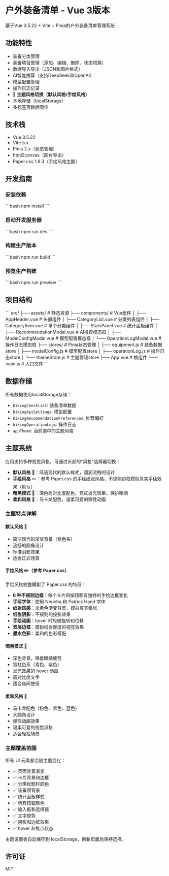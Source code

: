 # 户外装备清单 - Vue 3版本

基于Vue 3.5.22 + Vite + Pinia的户外装备清单管理系统

## 功能特性

- 装备分类管理
- 装备项目管理（添加、编辑、删除、状态切换）
- 数据导入导出（JSON和图片格式）
- AI智能推荐（支持DeepSeek和OpenAI）
- 模型配置管理
- 操作日志记录
- **🎨 主题风格切换（默认风格/手绘风格）**
- 本地存储（localStorage）
- 多标签页数据同步

## 技术栈

- Vue 3.5.22
- Vite 5.x
- Pinia 2.x（状态管理）
- html2canvas（图片导出）
- Paper.css 1.8.3（手绘风格主题）

## 开发指南

### 安装依赖

\`\`\`bash
npm install
\`\`\`

### 启动开发服务器

\`\`\`bash
npm run dev
\`\`\`

### 构建生产版本

\`\`\`bash
npm run build
\`\`\`

### 预览生产构建

\`\`\`bash
npm run preview
\`\`\`

## 项目结构

\`\`\`
src/
├── assets/          # 静态资源
├── components/      # Vue组件
│   ├── AppHeader.vue          # 头部组件
│   ├── CategoryList.vue       # 分类列表组件
│   ├── CategoryItem.vue       # 单个分类组件
│   ├── StatsPanel.vue         # 统计面板组件
│   ├── RecommendationModal.vue # AI推荐模态框
│   ├── ModelConfigModal.vue    # 模型配置模态框
│   └── OperationLogModal.vue   # 操作日志模态框
├── stores/          # Pinia状态管理
│   ├── equipment.js           # 装备数据store
│   ├── modelConfig.js         # 模型配置store
│   ├── operationLog.js        # 操作日志store
│   └── themeStore.js          # 主题管理store
├── App.vue          # 根组件
└── main.js          # 入口文件
\`\`\`

## 数据存储

所有数据使用localStorage存储：

- `hikingChecklist`: 装备清单数据
- `hikingApiSettings`: 模型配置
- `hikingRecommendationPreferences`: 推荐偏好
- `hikingOperationLogs`: 操作日志
- `appTheme`: 当前选中的主题风格

## 主题系统

应用支持多种视觉风格，可通过头部的"风格"选择器切换：

- **默认风格** 🎨：简洁现代的默认样式，圆润流畅的设计
- **手绘风格** ✏️：参考 Paper.css 的手绘纸张风格，不规则边框模拟真实手绘效果（默认）
- **暗黑模式** 🌙：深色高对比度配色，霓虹发光效果，保护眼睛
- **柔和风格** 🌸：马卡龙配色，温柔可爱的弹性动画

### 主题特点详解

#### 默认风格 🎨
- 简洁现代的渐变背景（紫色系）
- 流畅的圆角设计
- 标准阴影效果
- 适合正式场景

#### 手绘风格 ✏️（参考 Paper.css）
手绘风格完整模拟了 Paper.css 的特征：
- **6 种不规则边框**：每个卡片和按钮都有独特的手绘边框变化
- **手写字体**：使用 Neucha 和 Patrick Hand 字体
- **纸张质感**：米黄色渐变背景，模拟真实纸张
- **纸张阴影**：不规则的投影效果
- **手绘动画**：hover 时轻微旋转和位移
- **双层边框**：模拟纸张厚度的视觉效果
- **墨水色彩**：柔和的色彩搭配

#### 暗黑模式 🌙
- 深色背景，降低眼睛疲劳
- 霓虹色系（青色、紫色）
- 发光效果的 hover 动画
- 高对比度文字
- 适合夜间使用

#### 柔和风格 🌸
- 马卡龙配色（粉色、紫色、蓝色）
- 大圆角设计
- 弹性动画效果
- 温柔可爱的视觉风格
- 适合轻松场景

### 主题覆盖范围

所有 UI 元素都会随主题变化：
- ✅ 页面背景渐变
- ✅ 卡片背景和边框
- ✅ 分类标题栏颜色
- ✅ 装备项背景
- ✅ 统计面板样式
- ✅ 所有按钮颜色
- ✅ 输入框和选择器
- ✅ 文字颜色
- ✅ 阴影和边框效果
- ✅ hover 和焦点状态

主题设置会自动保存到 localStorage，刷新页面后保持选择。

## 许可证

MIT

